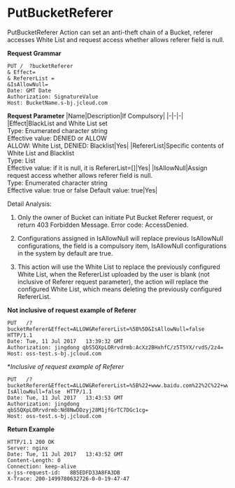 # PutBucketReferer

PutBucketReferer Action can set an anti-theft chain of a Bucket, referer accesses White List and request access whether allows referer field is null.

**Request Grammar**
```
PUT /  ?bucketReferer
& Effect=
& RefererList =
&IsAllowNull=
Date: GMT Date
Authorization: SignatureValue
Host: BucketName.s-bj.jcloud.com
```
**Request Parameter**
|Name|Description|If Compulsory|
|-|-|-|
|Effect|BlackList and White List set <br>Type: Enumerated character string<br>Effective value: DENIED or ALLOW<br>ALLOW: White List, DENIED: Blacklist|Yes|
|RefererList|Specific contents of White List and Blacklist<br>Type: List<String><br>Effective value: if it is null, it is RefererList=[]|Yes|
|IsAllowNull|Assign request access whether allows referer field is null. <br>Type: Enumerated character string<br>Effective value: true or false Default value: true|Yes|

Detail Analysis:
1. Only the owner of Bucket can initiate Put Bucket Referer request, or return 403 Forbidden Message. Error code: AccessDenied.

2. Configurations assigned in IsAllowNull will replace previous IsAllowNull configurations, the field is a compulsory item, IsAllowNull configurations in the system by default are true.

3. This action will use the White List to replace the previously configured White List, when the RefererList uploaded by the user is blank (not inclusive of Referer request parameter), the action will replace the configured White List, which means deleting the previously configured RefererList.

**Not inclusive of request example of Referer**
```
PUT   /?bucketReferer&Effect=ALLOW&RefererList=%5B%5D&IsAllowNull=false   HTTP/1.1
Date: Tue, 11 Jul 2017   13:39:32 GMT
Authorization: jingdong qbS5QXpLORrvdrmb:AcXz2BHxhfC/z5T5YX/rvdS/2z4=
Host: oss-test.s-bj.jcloud.com
```
**Inclusive of request example of Referer*
```
PUT   /?bucketReferer&Effect=ALLOW&RefererList=%5B%22+www.baidu.com%22%2C%22+www.google.com%22%5D& 
IsAllowNull=false  HTTP/1.1
Date: Tue, 11 Jul 2017   13:43:53 GMT
Authorization: jingdong   qbS5QXpLORrvdrmb:Nd8NwDDzyj28M1jfGrTC7DGc1cg=
Host: oss-test.s-bj.jcloud.com
```

**Return Example** 
```
HTTP/1.1 200 OK
Server: nginx
Date: Tue, 11 Jul 2017   13:43:52 GMT
Content-Length: 0
Connection: keep-alive
x-jss-request-id:   8B5EDFD33A8FA3DB
X-Trace: 200-1499780632726-0-0-19-47-47
```
